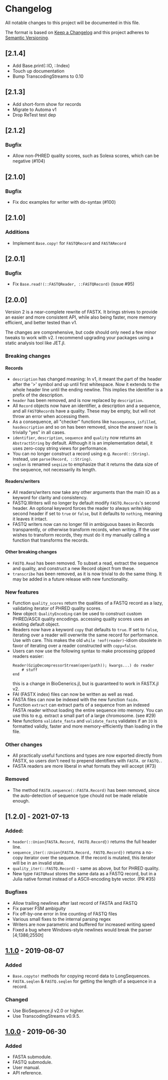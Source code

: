 # Changelog
All notable changes to this project will be documented in this file.

The format is based on [Keep a Changelog](http://keepachangelog.com/en/1.0.0/)
and this project adheres to [Semantic Versioning](http://semver.org/spec/v2.0.0.html).

## [2.1.4]
* Add Base.print(::IO, ::Index)
* Touch up documentation
* Bump TranscodingStreams to 0.10

## [2.1.3]
* Add short-form show for records
* Migrate to Automa v1
* Drop ReTest test dep

## [2.1.2]
### Bugfix
* Allow non-PHRED quality scores, such as Solexa scores, which can be negative (#104)

## [2.1.0]
### Bugfix
* Fix doc examples for writer with do-syntax (#100)

## [2.1.0]
### Additions
* Implement `Base.copy!` for `FASTQRecord` and `FASTARecord`

## [2.0.1]
### Bugfix
* Fix `Base.read!(::FASTQReader, ::FASTQRecord)` (issue #95)

## [2.0.0]
Version 2 is a near-complete rewrite of FASTX.
It brings strives to provide an easier and more consistent API, while also being
faster, more memory efficient, and better tested than v1.

The changes are comprehensive, but code should only need a few minor tweaks to
work with v2. I recommend upgrading your packages using a static analysis tool like JET.jl.

### Breaking changes
#### Records
* `description` has changed meaning: In v1, it meant the part of the header after the '>' symbol
  and up until first whitespace. Now it extends to the whole header line until the ending newline.
  This implies the identifier is a prefix of the description.
* `header` has been removed, and is now replaced by `description`.
* All `Record` objects now have an identifier, a description and a sequence, and all `FASTQRecord`s
  have a quality. These may be empty, but will not throw an error when accessing them.
* As a consequence, all "checker" functions like `hassequence`, `isfilled`, `hasdescription` and
  so on has been removed, since the answer now is trivially "yes" in all cases.
* `identifier`, `description`, `sequence` and `quality` now returns an `AbstractString` by default.
  Although it is an implementation detail, it uses zero-copy string views for performance.
* You can no longer construct a record using e.g. `Record(::String)`. Instead, use `parse(Record, ::String)`.
* `seqlen` is renamed `seqsize` to emphasize that it returns the data size of the sequence,
  not necessarily its length.

#### Readers/writers
* All readers/writers now take any other arguments than the main IO as a keyword for clarity
  and consistency.
* FASTQ.Writers will no longer by default modify `FASTQ.Records`'s second header.
  An optional keyword forces the reader to always write/skip second header if set to `true` or `false`,
  but it defaults to `nothing`, meaning it leaves it intact.
* FASTQ writers now can no longer fill in ambiguous bases in Records transparently,
  or otherwise transform records, when writing.
  If the user wishes to transform records, they must do it my manually calling a function that transforms the records.

#### Other breaking changes
* `FASTQ.Read` has been removed. To subset a read, extract the sequence and quality, and construct
  a new Record object from these.
* `transcribe` has been removed, as it is now trivial to do the same thing.
  It may be added in a future release with new functionality.

### New features
* Function `quality_scores` return the qualities of a FASTQ record as a lazy, validating iterator
  of PHRED quality scores.
* New object: `QualityEncoding` can be used to construct custom PHRED/ASCII quality encodings.
  accessing quality scores uses an existing default object.
* Readers now have a keyword `copy` that defaults to `true`. If set to `false`, iterating over
  a reader will overwrite the same record for performance. Use with care.
  This makes the old `while !eof(reader)`-idiom obsolete in favor of iterating over a reader
  constructed with `copy=false`.
* Users can now use the following syntax to make processing gzipped readers easier:
  ```
  Reader(GzipDecompressorStream(open(path)); kwargs...) do reader
      # stuff
  end
  ```
  this is a change in BioGenerics.jl, but is guaranteed to work in FASTX.jl v2.
* FAI (FASTX index) files can now be written as well as read.
* FASTA files can now be indexed with the new function `faidx`.
* Function `extract` can extract parts of a sequence from an indexed FASTA reader
  without loading the entire sequence into memory.
  You can use this to e.g. extract a small part of a large chromosome. (see #29)
* New functions `validate_fasta` and `validate_fastq` validates if an `IO` is formatted
  validly, faster and more memory-efficiently than loading in the file.

### Other changes
* All practically useful functions and types are now exported directly from FASTX,
  so users don't need to prepend identifiers with `FASTA.` or `FASTQ.`.
* FASTA readers are more liberal in what formats they will accept (#73)  

### Removed
* The method `FASTA.sequence(::FASTA.Record)` has been removed, since the auto-detection of sequence
  type chould not be made reliable enough.

## [1.2.0] - 2021-07-13
### Added:
* `header(::Union{FASTA.Record, FASTQ.Record})` returns the full header line.
* `sequence_iter(::Union{FASTA.Record, FASTQ.Record})` returns a no-copy iterator over the sequence. If the record is mutated, this iterator will be in an invalid state.
* `quality_iter(::FASTQ.Record)` - same as above, but for PHRED quality.
* New type `FASTQRead` stores the same data as a FASTQ record, but in a Julia native format instead of a ASCII-encoding byte vector. (PR #35)

### Bugfixes
* Allow trailing newlines after last record of FASTA and FASTQ
* Fix parser FSM ambiguity
* Fix off-by-one error in line counting of FASTQ files
* Various small fixes to the internal parsing regex
* Writers are now parametric and buffered for increased writing speed
* Fixed a bug where Windows-style newlines would break the parser
[4;1386;2550t]
## [1.1.0] - 2019-08-07
### Added
- `Base.copyto!` methods for copying record data to LongSequences.
- `FASTA.seqlen` & `FASTQ.seqlen` for getting the length of a sequence in a record.

### Changed
- Use BioSequence.jl v2.0 or higher.
- Use TranscodingStreams v0.9.5.

## [1.0.0] - 2019-06-30
### Added
- FASTA submodule.
- FASTQ submodule.
- User manual.
- API reference.

[Unreleased]: https://github.com/BioJulia/FASTX.jl/compare/v1.1.0...HEAD
[1.1.0]: https://github.com/BioJulia/FASTX.jl/compare/v1.0.0...v1.1.0
[1.0.0]: https://github.com/BioJulia/FASTX.jl/tree/v1.0.0
